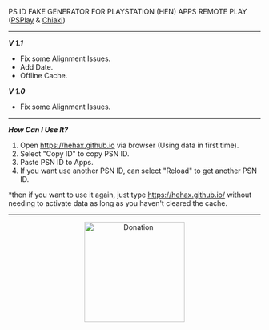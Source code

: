 PS ID FAKE GENERATOR FOR PLAYSTATION (HEN) APPS REMOTE PLAY (<a href="https://play.google.com/store/apps/details?id=psplay.grill.com&hl=en&gl=US">PSPlay</a> & <a href="https://sr.ht/~thestr4ng3r/chiaki/">Chiaki</a>)<br>

<hr />

<strong><i>V 1.1 </strong></i><br>
- Fix some Alignment Issues.<br>
- Add Date.<br>
- Offline Cache.<br>

<strong><i>V 1.0 </strong></i><br>
- Fix some Alignment Issues.<br>

<hr />

<strong><i>How Can I Use It?</strong></i><br> 
1. Open https://hehax.github.io via browser (Using data in first time).<br> 
2. Select "Copy ID" to copy PSN ID.<br> 
3. Paste PSN ID to Apps.<br> 
4. If you want use another PSN ID, can select "Reload" to get another PSN ID.<br> 

*then if you want to use it again, just type https://hehax.github.io/ without needing to activate data as long as you haven't cleared the cache.

<hr />

<p align="center"><a href="https://saweria.co/heeeri">
      <img src="https://d3n8a8pro7vhmx.cloudfront.net/naacpmpls/pages/1096/attachments/original/1590865022/donate-dark-blue-gift-icon.png" alt="Donation" style="width:200px"></p>
